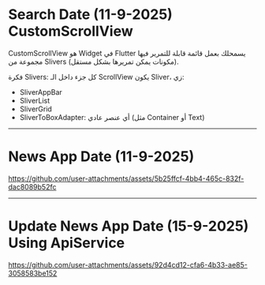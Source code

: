 # Search Date (11-9-2025) CustomScrollView

CustomScrollView هو Widget في Flutter يسمحلك بعمل قائمة قابلة للتمرير فيها مجموعة من Slivers (مكونات يمكن تمريرها بشكل مستقل).

فكرة Slivers: كل جزء داخل الـ ScrollView يكون Sliver، زي:  
- SliverAppBar  
- SliverList  
- SliverGrid  
- SliverToBoxAdapter: أي عنصر عادي (مثل Container أو Text)

---

# News App Date (11-9-2025)

https://github.com/user-attachments/assets/5b25ffcf-4bb4-465c-832f-dac8089b52fc



---

# Update News App Date (15-9-2025) Using ApiService

https://github.com/user-attachments/assets/92d4cd12-cfa6-4b33-ae85-3058583be152

